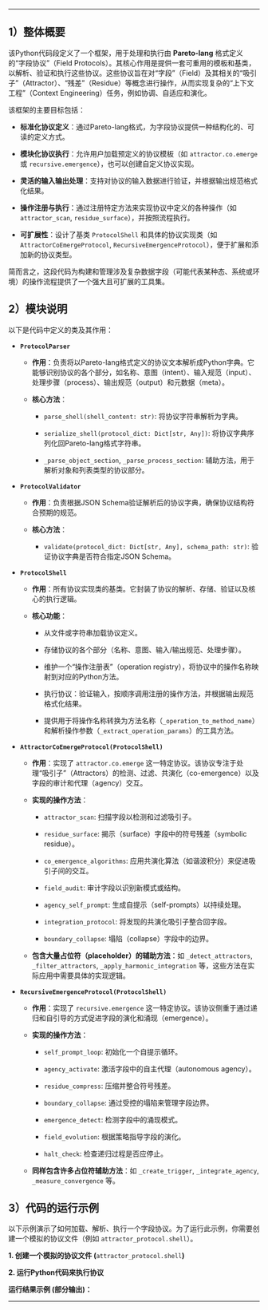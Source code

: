 ***



## 1）整体概要



该Python代码段定义了一个框架，用于处理和执行由 **Pareto-lang** 格式定义的“字段协议”（Field Protocols）。其核心作用是提供一套可重用的模板和基类，以解析、验证和执行这些协议。这些协议旨在对“字段”（Field）及其相关的“吸引子”（Attractor）、“残差”（Residue）等概念进行操作，从而实现复杂的“上下文工程”（Context Engineering）任务，例如协调、自适应和演化。



该框架的主要目标包括：



* **标准化协议定义**：通过Pareto-lang格式，为字段协议提供一种结构化的、可读的定义方式。

* **模块化协议执行**：允许用户加载预定义的协议模板（如 `attractor.co.emerge` 或 `recursive.emergence`），也可以创建自定义协议实现。

* **灵活的输入输出处理**：支持对协议的输入数据进行验证，并根据输出规范格式化结果。

* **操作注册与执行**：通过注册特定方法来实现协议中定义的各种操作（如 `attractor_scan`, `residue_surface`），并按照流程执行。

* **可扩展性**：设计了基类 `ProtocolShell` 和具体的协议实现类（如 `AttractorCoEmergeProtocol`, `RecursiveEmergenceProtocol`），便于扩展和添加新的协议类型。



简而言之，这段代码为构建和管理涉及复杂数据字段（可能代表某种态、系统或环境）的操作流程提供了一个强大且可扩展的工具集。



## 2）模块说明



以下是代码中定义的类及其作用：



* **`ProtocolParser`**

  * **作用**：负责将以Pareto-lang格式定义的协议文本解析成Python字典。它能够识别协议的各个部分，如名称、意图（intent）、输入规范（input）、处理步骤（process）、输出规范（output）和元数据（meta）。

  * **核心方法**：

    * `parse_shell(shell_content: str)`: 将协议字符串解析为字典。

    * `serialize_shell(protocol_dict: Dict[str, Any])`: 将协议字典序列化回Pareto-lang格式字符串。

    * `_parse_object_section`, `_parse_process_section`: 辅助方法，用于解析对象和列表类型的协议部分。



* **`ProtocolValidator`**

  * **作用**：负责根据JSON Schema验证解析后的协议字典，确保协议结构符合预期的规范。

  * **核心方法**：

    * `validate(protocol_dict: Dict[str, Any], schema_path: str)`: 验证协议字典是否符合指定JSON Schema。



* **`ProtocolShell`**

  * **作用**：所有协议实现类的基类。它封装了协议的解析、存储、验证以及核心的执行逻辑。

  * **核心功能**：

    * 从文件或字符串加载协议定义。

    * 存储协议的各个部分（名称、意图、输入/输出规范、处理步骤）。

    * 维护一个“操作注册表”（operation registry），将协议中的操作名称映射到对应的Python方法。

    * 执行协议：验证输入，按顺序调用注册的操作方法，并根据输出规范格式化结果。

    * 提供用于将操作名称转换为方法名称（`_operation_to_method_name`）和解析操作参数（`_extract_operation_params`）的工具方法。



* **`AttractorCoEmergeProtocol(ProtocolShell)`**

  * **作用**：实现了 `attractor.co.emerge` 这一特定协议。该协议专注于处理“吸引子”（Attractors）的检测、过滤、共演化（co-emergence）以及字段的审计和代理（agency）交互。

  * **实现的操作方法**：

    * `attractor_scan`: 扫描字段以检测和过滤吸引子。

    * `residue_surface`: 揭示（surface）字段中的符号残差（symbolic residue）。

    * `co_emergence_algorithms`: 应用共演化算法（如谐波积分）来促进吸引子间的交互。

    * `field_audit`: 审计字段以识别新模式或结构。

    * `agency_self_prompt`: 生成自提示（self-prompts）以持续处理。

    * `integration_protocol`: 将发现的共演化吸引子整合回字段。

    * `boundary_collapse`: 塌陷（collapse）字段中的边界。

  * **包含大量占位符（placeholder）的辅助方法**：如 `_detect_attractors`, `_filter_attractors`, `_apply_harmonic_integration` 等，这些方法在实际应用中需要具体的实现逻辑。



* **`RecursiveEmergenceProtocol(ProtocolShell)`**

  * **作用**：实现了 `recursive.emergence` 这一特定协议。该协议侧重于通过递归和自引导的方式促进字段的演化和涌现（emergence）。

  * **实现的操作方法**：

    * `self_prompt_loop`: 初始化一个自提示循环。

    * `agency_activate`: 激活字段中的自主代理（autonomous agency）。

    * `residue_compress`: 压缩并整合符号残差。

    * `boundary_collapse`: 通过受控的塌陷来管理字段边界。

    * `emergence_detect`: 检测字段中的涌现模式。

    * `field_evolution`: 根据策略指导字段的演化。

    * `halt_check`: 检查递归过程是否应停止。

  * **同样包含许多占位符辅助方法**：如 `_create_trigger`, `_integrate_agency`, `_measure_convergence` 等。



## 3）代码的运行示例

以下示例演示了如何加载、解析、执行一个字段协议。为了运行此示例，你需要创建一个模拟的协议文件（例如 `attractor_protocol.shell`）。

**1. 创建一个模拟的协议文件 (**`attractor_protocol.shell`**)**

**2. 运行Python代码来执行协议**

**运行结果示例 (部分输出)：**

***


